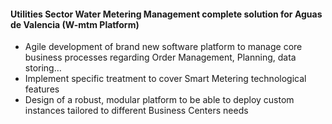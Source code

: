 #### Utilities Sector Water Metering Management complete solution for Aguas de Valencia (W-mtm Platform) 

* Agile development of brand new software platform to manage core business processes  regarding Order Management, Planning, data storing…
* Implement specific treatment to cover Smart Metering  technological features
* Design of a robust, modular platform to be able to deploy custom instances tailored to different Business Centers needs
